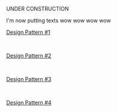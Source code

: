 UNDER CONSTRUCTION


I'm now putting texts wow wow wow wow

[Design Pattern #1](https://leonhndsu.github.io/pd/pd1/pd1.html)

<br/>

[Design Pattern #2](https://leonhndsu.github.io/pd/pd2/pd2.html)

<br/>

[Design Pattern #3](https://leonhndsu.github.io/pd3/pd3.html)

<br/>

[Design Pattern #4](https://leonhndsu.github.io/pd4/pd4.html)
